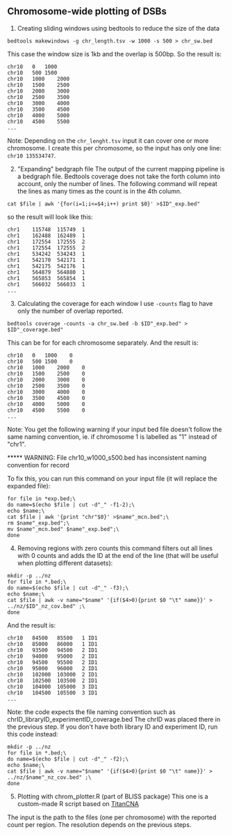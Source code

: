 ## Chromosome-wide plotting of DSBs

1. Creating sliding windows using bedtools to reduce the size of the data

`bedtools makewindows -g chr_length.tsv -w 1000 -s 500 > chr_sw.bed`

This case the window size is 1kb and the overlap is 500bp. So the result is:

```
chr10	0	1000
chr10	500	1500
chr10	1000	2000
chr10	1500	2500
chr10	2000	3000
chr10	2500	3500
chr10	3000	4000
chr10	3500	4500
chr10	4000	5000
chr10	4500	5500
...
```

Note: Depending on the `chr_lenght.tsv` input it can cover one or more chromosome. I create this per chromosome, so the input has only one line: `chr10	135534747`.

2. "Expanding" bedgraph file 
The output of the current mapping pipeline is a bedgraph file.
Bedtools coverage does not take the forth column into account, only the number of lines.
The following command will repeat the lines as many times as the count is in the 4th column.

`cat $file | awk '{for(i=1;i<=$4;i++) print $0}' >$ID"_exp.bed" `

so the result will look like this:

```
chr1	115748	115749	1
chr1	162488	162489	1
chr1	172554	172555	2
chr1	172554	172555	2
chr1	534242	534243	1
chr1	542170	542171	1
chr1	542175	542176	1
chr1	564879	564880	1
chr1	565853	565854	1
chr1	566032	566033	1
...
```

3. Calculating the coverage for each window
I use `-counts` flag to have only the number of overlap reported.

`bedtools coverage -counts -a chr_sw.bed -b $ID"_exp.bed" > $ID"_coverage.bed"`

This can be for for each chromosome separately. And the result is:

```
chr10	0	1000	0
chr10	500	1500	0
chr10	1000	2000	0
chr10	1500	2500	0
chr10	2000	3000	0
chr10	2500	3500	0
chr10	3000	4000	0
chr10	3500	4500	0
chr10	4000	5000	0
chr10	4500	5500	0
...
```

Note: You get the following warning if your input bed file doesn't follow the same naming convention, ie. if chromosome 1 is labelled as "1" instead of "chr1".

***** WARNING: File chr10_w1000_s500.bed has inconsistent naming convention for record

To fix this, you can run this command on your input file (it will replace the expanded file):
```
for file in *exp.bed;\
do name=$(echo $file | cut -d"_" -f1-2);\
echo $name;\
cat $file | awk '{print "chr"$0}' >$name"_mcn.bed";\
rm $name"_exp.bed";\
mv $name"_mcn.bed" $name"_exp.bed";\
done
```

4. Removing regions with zero counts
this command filters out all lines with 0 counts and adds the ID at the end of the line
(that will be useful when plotting different datasets):

```
mkdir -p ../nz
for file in *.bed;\
do name=$(echo $file | cut -d"_" -f3);\
echo $name;\
cat $file | awk -v name="$name" '{if($4>0){print $0 "\t" name}}' > ../nz/$ID"_nz_cov.bed" ;\
done
```


And the result is:

```
chr10	84500	85500	1 ID1
chr10	85000	86000	1 ID1
chr10	93500	94500	2 ID1
chr10	94000	95000	2 ID1
chr10	94500	95500	2 ID1
chr10	95000	96000	2 ID1
chr10	102000	103000	2 ID1
chr10	102500	103500	2 ID1
chr10	104000	105000	3 ID1
chr10	104500	105500	3 ID1
...
```

Note: the code expects the file naming convention such as chrID_libraryID_experimentID_coverage.bed
The chrID was placed there in the previous step. If you don't have both library ID and experiment ID, run this code instead:
```
mkdir -p ../nz
for file in *.bed;\
do name=$(echo $file | cut -d"_" -f2);\
echo $name;\
cat $file | awk -v name="$name" '{if($4>0){print $0 "\t" name}}' > ../nz/$name"_nz_cov.bed" ;\
done
```

5. Plotting with chrom_plotter.R (part of BLISS package)
This one is a custom-made R script based on [TitanCNA](http://bioconductor.org/packages/release/bioc/vignettes/TitanCNA/inst/doc/TitanCNA.pdf)

The input is the path to the files (one per chromosome) with the reported count per region. The resolution depends on the previous steps.
